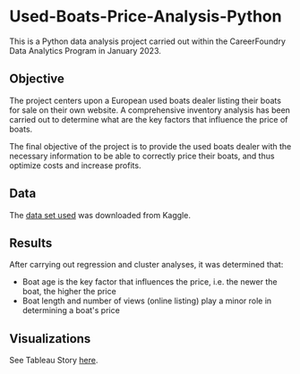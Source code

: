 # Used-Boats-Price-Analysis-Python
This is a Python data analysis project carried out within the CareerFoundry Data Analytics Program in January 2023.
## Objective
The project centers upon a European used boats dealer listing their boats for sale on their own website. A comprehensive inventory analysis has been carried out to determine what are the key factors that influence the price of boats.

The final objective of the project is to provide the used boats dealer with the necessary information to be able to correctly price their boats, and thus optimize costs and increase profits.
## Data
The [data set used](https://www.kaggle.com/datasets/karthikbhandary2/boat-sales) was downloaded from Kaggle.
## Results
After carrying out regression and cluster analyses, it was determined that:
- Boat age is the key factor that influences the price, i.e. the newer the boat, the higher the price
- Boat length and number of views (online listing) play a minor role in determining a boat's price
## Visualizations
See Tableau Story [here](https://public.tableau.com/app/profile/lisa1238/viz/A6UsedBoatsDealer/UsedBoats-InventoryAnalysisPriceDeterminationFactors).
